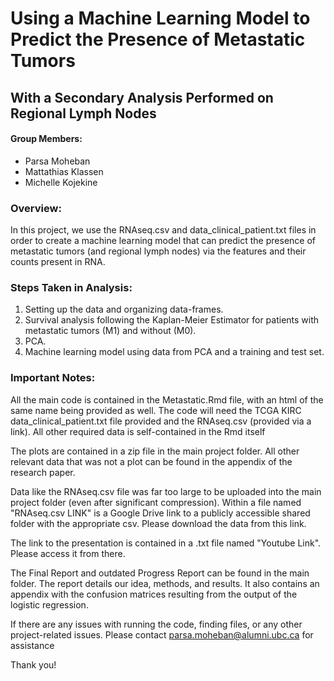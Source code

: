# Using a Machine Learning Model to Predict the Presence of Metastatic Tumors
## With a Secondary Analysis Performed on Regional Lymph Nodes

#### Group Members:
* Parsa Moheban
* Mattathias Klassen
* Michelle Kojekine

### Overview:
In this project, we use the RNAseq.csv and data_clinical_patient.txt files in order to create a machine learning model that can predict the presence of metastatic tumors (and regional lymph nodes) via the features and their counts present in RNA.

### Steps Taken in Analysis:
1) Setting up the data and organizing data-frames.
2) Survival analysis following the Kaplan-Meier Estimator for patients with metastatic tumors (M1) and without (M0).
3) PCA.
4) Machine learning model using data from PCA and a training and test set.


### Important Notes:

All the main code is contained in the Metastatic.Rmd file, with an html of the same name being provided as well. The code will need the TCGA KIRC data_clinical_patient.txt file provided and the RNAseq.csv (provided via a link). All other required data is self-contained in the Rmd itself

The plots are contained in a zip file in the main project folder. All other relevant data that was not a plot can be found in the appendix of the research paper.

Data like the RNAseq.csv file was far too large to be uploaded into the main project folder (even after significant compression). Within a file named "RNAseq.csv LINK" is a Google Drive link to a publicly accessible shared folder with the appropriate csv. Please download the data from this link.

The link to the presentation is contained in a .txt file named "Youtube Link". Please access it from there.

The Final Report and outdated Progress Report can be found in the main folder. The report details our idea, methods, and results. It also contains an appendix with the confusion matrices resulting from the output of the logistic regression.

If there are any issues with running the code, finding files, or any other project-related issues. Please contact parsa.moheban@alumni.ubc.ca for assistance

Thank you!
